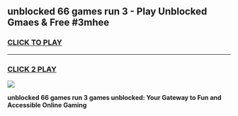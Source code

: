 
## unblocked 66 games run 3 - Play Unblocked Gmaes & Free #3mhee
<h3>
<a href="https://premium.freeplayer.one?title=unblocked_66_games_run_3&ref=01M">CLICK TO PLAY</a></h3>
<hr>

<h3>
<a href="https://premium.freeplayer.one?title=unblocked_66_games_run_3&ref=01M">CLICK 2 PLAY</a>
  
</h3>

<a href="https://premium.freeplayer.one?title=unblocked_66_games_run_3&ref=01M"><img src="https://clearcache.store/games.png"></a>


**unblocked 66 games run 3 games unblocked: Your Gateway to Fun and Accessible Online Gaming**
